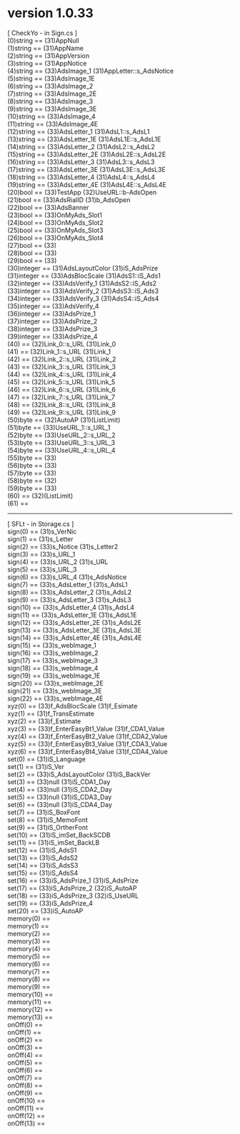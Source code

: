 # version 1.0.33
[ CheckYo - in Sign.cs ]
<br>(0)string == (31)AppNull
<br>(1)string == (31)AppName
<br>(2)string == (31)AppVersion
<br>(3)string == (31)AppNotice
<br>(4)string == (33)AdsImage_1 (31)AppLetter::s_AdsNotice
<br>(5)string == (33)AdsImage_1E
<br>(6)string == (33)AdsImage_2
<br>(7)string == (33)AdsImage_2E
<br>(8)string == (33)AdsImage_3
<br>(9)string == (33)AdsImage_3E
<br>(10)string == (33)AdsImage_4
<br>(11)string == (33)AdsImage_4E
<br>(12)string == (33)AdsLetter_1 (31)AdsL1::s_AdsL1
<br>(13)string == (33)AdsLetter_1E (31)AdsL1E::s_AdsL1E
<br>(14)string == (33)AdsLetter_2 (31)AdsL2::s_AdsL2
<br>(15)string == (33)AdsLetter_2E (31)AdsL2E::s_AdsL2E
<br>(16)string == (33)AdsLetter_3 (31)AdsL3::s_AdsL3
<br>(17)string == (33)AdsLetter_3E (31)AdsL3E::s_AdsL3E
<br>(18)string == (33)AdsLetter_4 (31)AdsL4::s_AdsL4
<br>(19)string == (33)AdsLetter_4E (31)AdsL4E::s_AdsL4E
<br>(20)bool == (33)TestApp (32)UseURL::b-AdsOpen
<br>(21)bool == (33)AdsRialID (31)b_AdsOpen
<br>(22)bool == (33)AdsBanner
<br>(23)bool == (33)OnMyAds_Slot1
<br>(24)bool == (33)OnMyAds_Slot2
<br>(25)bool == (33)OnMyAds_Slot3
<br>(26)bool == (33)OnMyAds_Slot4
<br>(27)bool == (33)
<br>(28)bool == (33)
<br>(29)bool == (33)
<br>(30)integer == (31)AdsLayoutColor (31)iS_AdsPrize
<br>(31)integer == (33)AdsBlocScale (31)AdsS1::iS_Ads1
<br>(32)integer == (33)AdsVerify_1 (31)AdsS2::iS_Ads2
<br>(33)integer == (33)AdsVerify_2 (31)AdsS3::iS_Ads3
<br>(34)integer == (33)AdsVerify_3 (31)AdsS4::iS_Ads4
<br>(35)integer == (33)AdsVerify_4
<br>(36)integer == (33)AdsPrize_1
<br>(37)integer == (33)AdsPrize_2
<br>(38)integer == (33)AdsPrize_3
<br>(39)integer == (33)AdsPrize_4
<br>(40) == (32)Link_0::s_URL (31)Link_0
<br>(41) == (32)Link_1::s_URL (31)Link_1
<br>(42) == (32)Link_2::s_URL (31)Link_2
<br>(43) == (32)Link_3::s_URL (31)Link_3
<br>(44) == (32)Link_4::s_URL (31)Link_4
<br>(45) == (32)Link_5::s_URL (31)Link_5
<br>(46) == (32)Link_6::s_URL (31)Link_6
<br>(47) == (32)Link_7::s_URL (31)Link_7
<br>(48) == (32)Link_8::s_URL (31)Link_8
<br>(49) == (32)Link_9::s_URL (31)Link_9
<br>(50)byte == (32)AutoAP (31)(ListLimit)
<br>(51)byte == (33)UseURL_1::s_URL_1
<br>(52)byte == (33)UseURL_2::s_URL_2
<br>(53)byte == (33)UseURL_3::s_URL_3
<br>(54)byte == (33)UseURL_4::s_URL_4
<br>(55)byte == (33)
<br>(56)byte == (33)
<br>(57)byte == (33)
<br>(58)byte == (32)
<br>(59)byte == (33)
<br>(60) == (32)(ListLimit)
<br>(61) ==
<br><hr>
[ SFLt - in Storage.cs ]
<br>sign(0) == (31)s_VerNic
<br>sign(1) == (31)s_Letter
<br>sign(2) == (33)s_Notice (31)s_Letter2
<br>sign(3) == (33)s_URL_1
<br>sign(4) == (33)s_URL_2 (31)s_URL
<br>sign(5) == (33)s_URL_3
<br>sign(6) == (33)s_URL_4 (31)s_AdsNotice
<br>sign(7) == (33)s_AdsLetter_1 (31)s_AdsL1
<br>sign(8) == (33)s_AdsLetter_2 (31)s_AdsL2
<br>sign(9) == (33)s_AdsLetter_3 (31)s_AdsL3
<br>sign(10) == (33)s_AdsLetter_4 (31)s_AdsL4
<br>sign(11) == (33)s_AdsLetter_1E (31)s_AdsL1E
<br>sign(12) == (33)s_AdsLetter_2E (31)s_AdsL2E
<br>sign(13) == (33)s_AdsLetter_3E (31)s_AdsL3E
<br>sign(14) == (33)s_AdsLetter_4E (31)s_AdsL4E
<br>sign(15) == (33)s_webImage_1
<br>sign(16) == (33)s_webImage_2
<br>sign(17) == (33)s_webImage_3
<br>sign(18) == (33)s_webImage_4
<br>sign(19) == (33)s_webImage_1E
<br>sign(20) == (33)s_webImage_2E
<br>sign(21) == (33)s_webImage_3E
<br>sign(22) == (33)s_webImage_4E
<br>xyz(0) == (33)f_AdsBlocScale (31)f_Esimate
<br>xyz(1) == (31)f_TransEstimate
<br>xyz(2) == (33)f_Estimate
<br>xyz(3) == (33)f_EnterEasyBt1_Value (31)f_CDA1_Value
<br>xyz(4) == (33)f_EnterEasyBt2_Value (31)f_CDA2_Value
<br>xyz(5) == (33)f_EnterEasyBt3_Value (31)f_CDA3_Value
<br>xyz(6) == (33)f_EnterEasyBt4_Value (31)f_CDA4_Value
<br>set(0) == (31)iS_Language
<br>set(1) == (31)iS_Ver
<br>set(2) == (33)iS_AdsLayoutColor (31)iS_BackVer
<br>set(3) == (33)null (31)iS_CDA1_Day
<br>set(4) == (33)null (31)iS_CDA2_Day
<br>set(5) == (33)null (31)iS_CDA3_Day
<br>set(6) == (33)null (31)iS_CDA4_Day
<br>set(7) == (31)iS_BoxFont
<br>set(8) == (31)iS_MemoFont
<br>set(9) == (31)iS_OrtherFont
<br>set(10) == (31)iS_imSet_BackSCDB
<br>set(11) == (31)iS_imSet_BackLB
<br>set(12) == (31)iS_AdsS1
<br>set(13) == (31)iS_AdsS2
<br>set(14) == (31)iS_AdsS3
<br>set(15) == (31)iS_AdsS4
<br>set(16) == (33)iS_AdsPrize_1 (31)iS_AdsPrize
<br>set(17) == (33)iS_AdsPrize_2 (32)iS_AutoAP
<br>set(18) == (33)iS_AdsPrize_3 (32)iS_UseURL
<br>set(19) == (33)iS_AdsPrize_4
<br>set(20) == (33)iS_AutoAP
<br>memory(0) == 
<br>memory(1) == 
<br>memory(2) == 
<br>memory(3) == 
<br>memory(4) == 
<br>memory(5) == 
<br>memory(6) == 
<br>memory(7) == 
<br>memory(8) == 
<br>memory(9) == 
<br>memory(10) == 
<br>memory(11) == 
<br>memory(12) == 
<br>memory(13) == 
<br>onOff(0) == 
<br>onOff(1) == 
<br>onOff(2) == 
<br>onOff(3) == 
<br>onOff(4) == 
<br>onOff(5) == 
<br>onOff(6) == 
<br>onOff(7) == 
<br>onOff(8) == 
<br>onOff(9) == 
<br>onOff(10) == 
<br>onOff(11) == 
<br>onOff(12) == 
<br>onOff(13) == 
